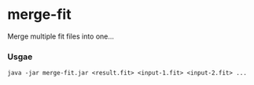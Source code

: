 # merge-fit

Merge multiple fit files into one...

### Usgae

```
java -jar merge-fit.jar <result.fit> <input-1.fit> <input-2.fit> ...
```